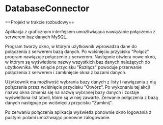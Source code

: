 # DatabaseConnector

==Projekt w trakcie rozbudowy==

Aplikacja z graficznym interfejsem umożliwiająca nawiązanie 
połączenia z serwerem baz danych MySQL.

Program tworzy okno, w którym użytkownik wprowadza dane do
połączenia z serwerem bazą danych. Po wciśnięciu przycisku 
"Połącz" program nawiązuje połączenie z serwerem. Następnie
otwiera nowe okno, w którym są wyświetlone nazwy wszystkich 
baz danych należących do użytkownika. Wciśnięcie przycisku
"Rozłącz" powoduje przerwanie połączenia z serwerem i 
zamknięcie okna z bazami danych.

Użytkownik ma możliwość wybrania bazy danych z listy i nawiązania
z nią połączenia przez wciśnięcie przycisku "Otwórz". Po wykonaniu
tej akcji nazwa okna zmienia się na nazwę wybranej bazy danych i 
zostaje wyświetlona list tabeli, które są w niej zawarte. Zerwanie
połączenia z bazą danych następuje po wciśnięciu przycisku "Zamknij".

Po zerwaniu połączenia aplikacja wyświetla ponownie okno logowania
z pustymi polami umożlwiając ponowne zalogowanie.
